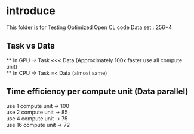 # introduce 
This folder is for Testing Optimized Open CL code 
Data set : 256*4    
## Task vs Data 
** In GPU -> Task <<< Data (Approximately 100x faster use all compute unit)   
** In CPU -> Task =< Data (almost same)    

## Time efficiency per compute unit (Data parallel)
use  1 compute unit -> 100   
use  2 compute unit -> 85    
use  4 compute unit -> 75    
use 16 compute unit -> 72    
   
   
